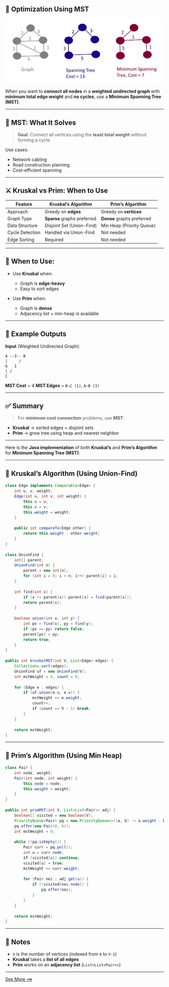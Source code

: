 

## 🌲 Optimization Using MST


![alt text](0_A9tQ2gjDUzAIvqZ0.webp)

When you want to **connect all nodes** in a **weighted undirected graph** with **minimum total edge weight** and **no cycles**, use a **Minimum Spanning Tree (MST)**.

---

## 🧠 MST: What It Solves

> **Goal**: Connect all vertices using the **least total weight** without forming a cycle.

Use cases:

* Network cabling
* Road construction planning
* Cost-efficient spanning

---

## ⚔️ Kruskal vs Prim: When to Use

| Feature         | Kruskal’s Algorithm         | Prim’s Algorithm           |
| --------------- | --------------------------- | -------------------------- |
| Approach        | Greedy on **edges**         | Greedy on **vertices**     |
| Graph Type      | **Sparse** graphs preferred | **Dense** graphs preferred |
| Data Structure  | Disjoint Set (Union-Find)   | Min Heap (Priority Queue)  |
| Cycle Detection | Handled via Union-Find      | Not needed                 |
| Edge Sorting    | Required                    | Not needed                 |

---

## 🔧 When to Use:

* Use **Kruskal** when:

  * Graph is **edge-heavy**
  * Easy to sort edges

* Use **Prim** when:

  * Graph is **dense**
  * Adjacency list + min-heap is available

---

## 🧪 Example Outputs

**Input** (Weighted Undirected Graph):

```
A --3-- B
|     /
6   1
| / 
C
```

**MST Cost** = 4
**MST Edges** = `B–C (1)`, `A–B (3)`

---

## ✅ Summary

> For **minimum cost connection** problems, use **MST**:

* **Kruskal** → sorted edges + disjoint sets
* **Prim** → grow tree using heap and nearest neighbor

---

Here is the **Java implementation** of both **Kruskal’s** and **Prim’s Algorithm** for **Minimum Spanning Tree (MST)**:

---

## 🧮 Kruskal’s Algorithm (Using Union-Find)

```java
class Edge implements Comparable<Edge> {
    int u, v, weight;
    Edge(int u, int v, int weight) {
        this.u = u;
        this.v = v;
        this.weight = weight;
    }

    public int compareTo(Edge other) {
        return this.weight - other.weight;
    }
}

class UnionFind {
    int[] parent;
    UnionFind(int n) {
        parent = new int[n];
        for (int i = 0; i < n; i++) parent[i] = i;
    }

    int find(int x) {
        if (x != parent[x]) parent[x] = find(parent[x]);
        return parent[x];
    }

    boolean union(int x, int y) {
        int px = find(x), py = find(y);
        if (px == py) return false;
        parent[px] = py;
        return true;
    }
}

public int kruskalMST(int V, List<Edge> edges) {
    Collections.sort(edges);
    UnionFind uf = new UnionFind(V);
    int mstWeight = 0, count = 0;

    for (Edge e : edges) {
        if (uf.union(e.u, e.v)) {
            mstWeight += e.weight;
            count++;
            if (count == V - 1) break;
        }
    }

    return mstWeight;
}
```

---

## 🧮 Prim’s Algorithm (Using Min Heap)

```java
class Pair {
    int node, weight;
    Pair(int node, int weight) {
        this.node = node;
        this.weight = weight;
    }
}

public int primMST(int V, List<List<Pair>> adj) {
    boolean[] visited = new boolean[V];
    PriorityQueue<Pair> pq = new PriorityQueue<>((a, b) -> a.weight - b.weight);
    pq.offer(new Pair(0, 0));
    int mstWeight = 0;

    while (!pq.isEmpty()) {
        Pair curr = pq.poll();
        int u = curr.node;
        if (visited[u]) continue;
        visited[u] = true;
        mstWeight += curr.weight;

        for (Pair nei : adj.get(u)) {
            if (!visited[nei.node]) {
                pq.offer(nei);
            }
        }
    }

    return mstWeight;
}
```

---

## 📌 Notes

* `V` is the number of vertices (indexed from `0` to `V-1`)
* **Kruskal** takes a **list of all edges**
* **Prim** works on an **adjacency list** (`List<List<Pair>>`)



---

[See More ==>](http://localhost:3000/#/contents/full-stack-developer-course/algorithms/Graph%20Algorithms/minimum-spanning-tree/introduction-to-mst)